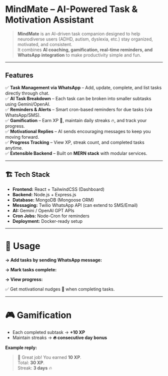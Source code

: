 #  MindMate – AI-Powered Task & Motivation Assistant  


> **MindMate** is an AI-driven task companion designed to help neurodiverse users (ADHD, autism, dyslexia, etc.) stay organized, motivated, and consistent.  
It combines **AI coaching, gamification, real-time reminders, and WhatsApp integration** to make productivity simple and fun.  

---

## Features  

✅ **Task Management via WhatsApp** – Add, update, complete, and list tasks directly through chat.  
✅ **AI Task Breakdown** – Each task can be broken into smaller subtasks using Gemini/OpenAI.  
✅ **Reminders & Alerts** – Smart cron-based reminders for due tasks (via WhatsApp/SMS).  
✅ **Gamification** – Earn XP 🎉, maintain daily streaks 🔥, and track your progress.  
✅ **Motivational Replies** – AI sends encouraging messages to keep you moving forward.  
✅ **Progress Tracking** – View XP, streak count, and completed tasks anytime.  
✅ **Extensible Backend** – Built on **MERN stack** with modular services.  

---

## 🏗️ Tech Stack  

- **Frontend:** React + TailwindCSS (Dashboard)  
- **Backend:** Node.js + Express.js  
- **Database:** MongoDB (Mongoose ORM)  
- **Messaging:** Twilio WhatsApp API (can extend to SMS/Email)  
- **AI:** Gemini / OpenAI GPT APIs  
- **Cron Jobs:** Node-Cron for reminders  
- **Deployment:** Docker-ready setup  

---

# 🧩 Usage  

**-> Add tasks by sending WhatsApp message:**  

**-> Mark tasks complete:**  

**-> View progress:**  

✅ Get motivational nudges 💪 when completing tasks.  

---

# 🎮 Gamification  

- Each completed subtask → **+10 XP**  
- Maintain streaks → **🔥 consecutive day bonus**  

**Example reply:**  
> 🎉 Great job! You earned **10 XP**.  
> Total: **30 XP**.  
> Streak: **3 days** 🔥  
